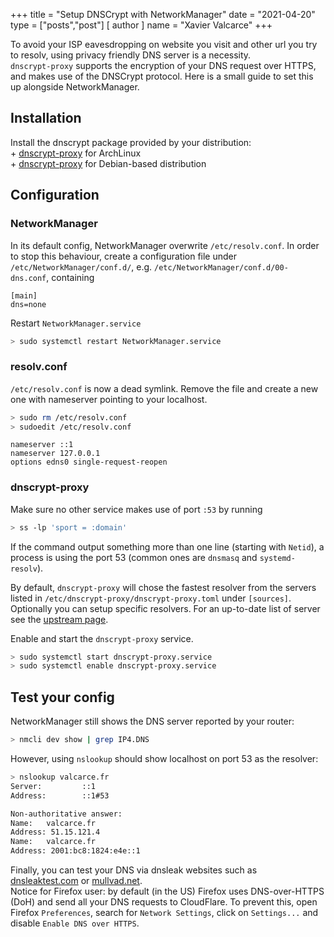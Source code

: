 +++
title = "Setup DNSCrypt with NetworkManager"
date = "2021-04-20"
type = ["posts","post"]
[ author ]
  name = "Xavier Valcarce"
+++

To avoid your ISP eavesdropping on website you visit and other url you try to resolv, using privacy friendly DNS server is a necessity.  
`dnscrypt-proxy` supports the encryption of your DNS request over HTTPS, and makes use of the DNSCrypt protocol.
Here is a small guide to set this up alongside NetworkManager.

## Installation

Install the dnscrypt package provided by your distribution:  
	+ [dnscrypt-proxy](https://archlinux.org/packages/?name=dnscrypt-proxy) for ArchLinux  
	+ [dnscrypt-proxy](https://packages.debian.org/search?keywords=dnscrypt-proxy) for Debian-based distribution  

## Configuration

### NetworkManager

In its default config, NetworkManager overwrite `/etc/resolv.conf`. 
In order to stop this behaviour, create a configuration file under `/etc/NetworkManager/conf.d/`, e.g. `/etc/NetworkManager/conf.d/00-dns.conf`, containing
```
[main]
dns=none
```

Restart `NetworkManager.service`

```bash
> sudo systemctl restart NetworkManager.service
```

### resolv.conf

`/etc/resolv.conf` is now a dead symlink.
Remove the file and create a new one with nameserver pointing to your localhost.

```bash
> sudo rm /etc/resolv.conf
> sudoedit /etc/resolv.conf
```

```
nameserver ::1
nameserver 127.0.0.1
options edns0 single-request-reopen
```

### dnscrypt-proxy

Make sure no other service makes use of port `:53` by running
```bash
> ss -lp 'sport = :domain'
```
If the command output something more than one line (starting with `Netid`), a process is using the port 53 (common ones are `dnsmasq` and `systemd-resolv`).  

By default, `dnscrypt-proxy` will chose the fastest resolver from the servers listed in `/etc/dnscrypt-proxy/dnscrypt-proxy.toml` under `[sources]`. 
Optionally you can setup specific resolvers.
For an up-to-date list of server see the [upstream page](https://download.dnscrypt.info/resolvers-list/v3/public-resolvers.md).

Enable and start the `dnscrypt-proxy` service.
```bash
> sudo systemctl start dnscrypt-proxy.service
> sudo systemctl enable dnscrypt-proxy.service
```

## Test your config

NetworkManager still shows the DNS server reported by your router:
```bash
> nmcli dev show | grep IP4.DNS
```

However, using `nslookup` should show localhost on port 53 as the resolver:
```bash
> nslookup valcarce.fr
Server:         ::1
Address:        ::1#53

Non-authoritative answer:
Name:   valcarce.fr
Address: 51.15.121.4
Name:   valcarce.fr
Address: 2001:bc8:1824:e4e::1
```
  
Finally, you can test your DNS via dnsleak websites such as [dnsleaktest.com](https://dnsleaktest.com/) or [mullvad.net](https://mullvad.net/en/check/).  
Notice for Firefox user: by default (in the US) Firefox uses DNS-over-HTTPS (DoH) and send all your DNS requests to CloudFlare.
To prevent this, open Firefox `Preferences`, search for `Network Settings`, click on `Settings...` and disable `Enable DNS over HTTPS`.

